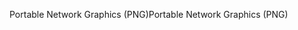 <span data-ttu-id="1cca9-101">Portable Network Graphics (PNG)</span><span class="sxs-lookup"><span data-stu-id="1cca9-101">Portable Network Graphics (PNG)</span></span>